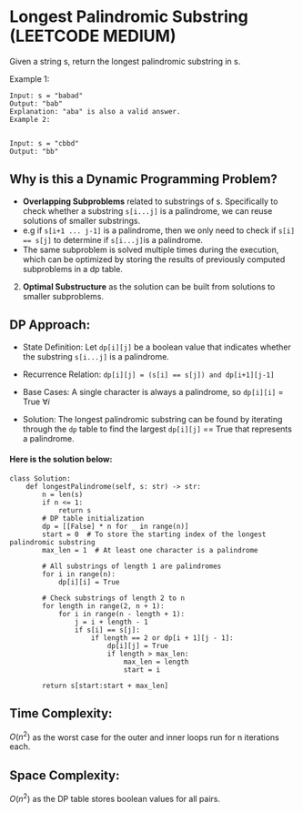 # Longest Palindromic Substring (**LEETCODE MEDIUM**)
Given a string s, return the longest palindromic substring in s. 

Example 1:
```
Input: s = "babad"
Output: "bab"
Explanation: "aba" is also a valid answer.
Example 2:


Input: s = "cbbd"
Output: "bb"
```


## Why is this a Dynamic Programming Problem?  
- **Overlapping Subproblems** related to substrings of s. Specifically to check whether a substring `s[i...j]` is a palindrome, we can reuse
solutions of smaller substrings.
-   e.g if `s[i+1 ... j-1]` is a palindrome, then we only need to check if `s[i] == s[j]` to determine if `s[i...j]`is a palindrome.
- The same subproblem is solved multiple times during the execution, which can be optimized by storing the results of previously computed subproblems in a dp table.

2. **Optimal Substructure** as the solution can be built from solutions to smaller subproblems.

## DP Approach:
- State Definition:  Let `dp[i][j]` be a boolean value that indicates whether the substring `s[i...j]` is a palindrome.

- Recurrence Relation: `dp[i][j] = (s[i] == s[j]) and dp[i+1][j-1]`

- Base Cases: A single character is always a palindrome, so `dp[i][i]` = True $\forall i$

- Solution: The longest palindromic substring can be found by iterating through the `dp` table to find the largest `dp[i][j]` == True that represents a palindrome.    

#### Here is the solution below:

```
class Solution:
    def longestPalindrome(self, s: str) -> str:
        n = len(s)
        if n <= 1:
            return s
        # DP table initialization
        dp = [[False] * n for _ in range(n)]
        start = 0  # To store the starting index of the longest palindromic substring
        max_len = 1  # At least one character is a palindrome

        # All substrings of length 1 are palindromes
        for i in range(n):
            dp[i][i] = True

        # Check substrings of length 2 to n
        for length in range(2, n + 1):
            for i in range(n - length + 1): 
                j = i + length - 1
                if s[i] == s[j]:
                    if length == 2 or dp[i + 1][j - 1]:
                        dp[i][j] = True
                        if length > max_len:
                            max_len = length
                            start = i

        return s[start:start + max_len]
```


## Time Complexity:
$O(n^{2})$ as the worst case for the outer and inner loops run for n iterations each.



## Space Complexity: 
$O(n^{2})$ as the DP table stores boolean values for all pairs.